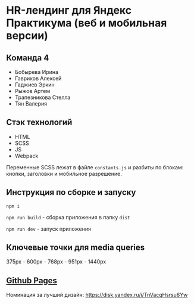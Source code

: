 # HR-лендинг для Яндекс Практикума (веб и мобильная версии)

## Команда 4

- Бобырева Ирина
- Гавриков Алексей
- Гаджиев Эркин
- Рыжов Артем
- Трапезникова Стелла
- Тян Валерия

## Стэк технологий

- HTML
- SCSS
- JS
- Webpack

Переменные SCSS лежат в файле `constants.js` и разбиты по блокам: кнопки, заголовки и мобильное разрешение.

## Инструкция по сборке и запуску

`npm i`

`npm run build` - сборка приложения в папку `dist`

`npm run dev` - запуск приложения

## Ключевые точки для media queries

375px - 600px - 768px - 951px - 1440px

## [Github Pages](https://methanoy.github.io/yandex-hackathon/)

Номинация за лучший дизайн:
https://disk.yandex.ru/i/TnVacqHsrsu8Yw
